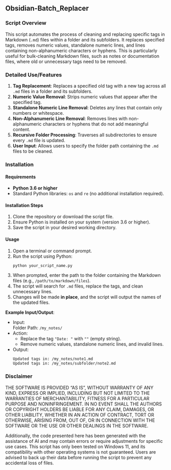 ## Obsidian-Batch_Replacer
### Script Overview
This script automates the process of cleaning and replacing specific tags in Markdown (`.md`) files within a folder and its subfolders. It replaces specified tags, removes numeric values, standalone numeric lines, and lines containing non-alphanumeric characters or hyphens. This is particularly useful for bulk-cleaning Markdown files, such as notes or documentation files, where old or unnecessary tags need to be removed.

### Detailed Use/Features
1. **Tag Replacement**: Replaces a specified old tag with a new tag across all `.md` files in a folder and its subfolders.  
2. **Numeric Value Removal**: Strips numeric values that appear after the specified tag.  
3. **Standalone Numeric Line Removal**: Deletes any lines that contain only numbers or whitespace.  
4. **Non-Alphanumeric Line Removal**: Removes lines with non-alphanumeric characters or hyphens that do not add meaningful content.  
5. **Recursive Folder Processing**: Traverses all subdirectories to ensure every `.md` file is updated.  
6. **User Input**: Allows users to specify the folder path containing the `.md` files to be cleaned.  

### Installation
#### Requirements
- **Python 3.6 or higher**  
- Standard Python libraries: `os` and `re` (no additional installation required).  

#### Installation Steps
1. Clone the repository or download the script file.  
2. Ensure Python is installed on your system (version 3.6 or higher).  
3. Save the script in your desired working directory.

#### Usage
1. Open a terminal or command prompt.  
2. Run the script using Python:  
   ```bash
   python your_script_name.py
   ```
3. When prompted, enter the path to the folder containing the Markdown files (e.g., `/path/to/markdown/files`).  
4. The script will search for `.md` files, replace the tags, and clean unnecessary lines.  
5. Changes will be made **in place**, and the script will output the names of the updated files.  

**Example Input/Output**:  
- Input:  
   Folder Path: `/my_notes/`  
- Action:  
   - Replace the tag `"Date: "` with `""` (empty string).  
   - Remove numeric values, standalone numeric lines, and invalid lines.  
- Output:  
   ```
   Updated tags in: /my_notes/note1.md
   Updated tags in: /my_notes/subfolder/note2.md
   ```

### Disclaimer
THE SOFTWARE IS PROVIDED “AS IS”, WITHOUT WARRANTY OF ANY KIND, EXPRESS OR IMPLIED, INCLUDING BUT NOT LIMITED TO THE WARRANTIES OF MERCHANTABILITY, FITNESS FOR A PARTICULAR PURPOSE AND NONINFRINGEMENT. IN NO EVENT SHALL THE AUTHORS OR COPYRIGHT HOLDERS BE LIABLE FOR ANY CLAIM, DAMAGES, OR OTHER LIABILITY, WHETHER IN AN ACTION OF CONTRACT, TORT OR OTHERWISE, ARISING FROM, OUT OF, OR IN CONNECTION WITH THE SOFTWARE OR THE USE OR OTHER DEALINGS IN THE SOFTWARE.

Additionally, the code presented here has been generated with the assistance of AI and may contain errors or require adjustments for specific use cases. This script has only been tested on Windows 11, and its compatibility with other operating systems is not guaranteed. Users are advised to back up their data before running the script to prevent any accidental loss of files.